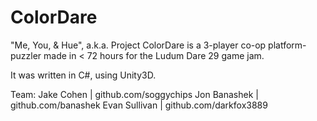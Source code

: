 ColorDare
=========

"Me, You, & Hue", a.k.a. Project ColorDare is a 3-player co-op platform-puzzler made in < 72 hours for the Ludum Dare 29 game jam.

It was written in C#, using Unity3D.

Team:
Jake Cohen    | github.com/soggychips
Jon Banashek  | github.com/banashek
Evan Sullivan | github.com/darkfox3889
